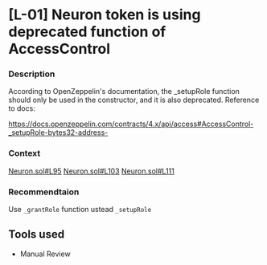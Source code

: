 # [L-01] Neuron token is using deprecated function of AccessControl

### Description
According to OpenZeppelin's documentation, the _setupRole function should only be used in the constructor, and it is also deprecated.
Reference to docs:

https://docs.openzeppelin.com/contracts/4.x/api/access#AccessControl-_setupRole-bytes32-address-

### Context
[Neuron.sol#L95](https://github.com/code-423n4/2024-02-ai-arena/blob/main/src/Neuron.sol#L95)
[Neuron.sol#L103](https://github.com/code-423n4/2024-02-ai-arena/blob/main/src/Neuron.sol#L103)
[Neuron.sol#L111](https://github.com/code-423n4/2024-02-ai-arena/blob/main/src/Neuron.sol#L111)

### Recommendtaion
Use `_grantRole` function ustead `_setupRole`

## Tools used
- Manual Review